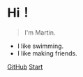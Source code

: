 # Hi！

> I'm Martin.

- I like swimming.
- I like making friends.

[GitHub](https://github.com/Huauauaa/martin-journal)
[Start](README)

